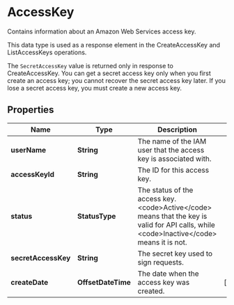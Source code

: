 

# AccessKey

<p>Contains information about an Amazon Web Services access key.</p> <p> This data type is used as a response element in the <a>CreateAccessKey</a> and <a>ListAccessKeys</a> operations. </p> <note> <p>The <code>SecretAccessKey</code> value is returned only in response to <a>CreateAccessKey</a>. You can get a secret access key only when you first create an access key; you cannot recover the secret access key later. If you lose a secret access key, you must create a new access key.</p> </note>

## Properties

| Name | Type | Description | Notes |
|------------ | ------------- | ------------- | -------------|
|**userName** | **String** | The name of the IAM user that the access key is associated with. |  |
|**accessKeyId** | **String** | The ID for this access key. |  |
|**status** | **StatusType** | The status of the access key. &lt;code&gt;Active&lt;/code&gt; means that the key is valid for API calls, while &lt;code&gt;Inactive&lt;/code&gt; means it is not.  |  |
|**secretAccessKey** | **String** | The secret key used to sign requests. |  |
|**createDate** | **OffsetDateTime** | The date when the access key was created. |  [optional] |




